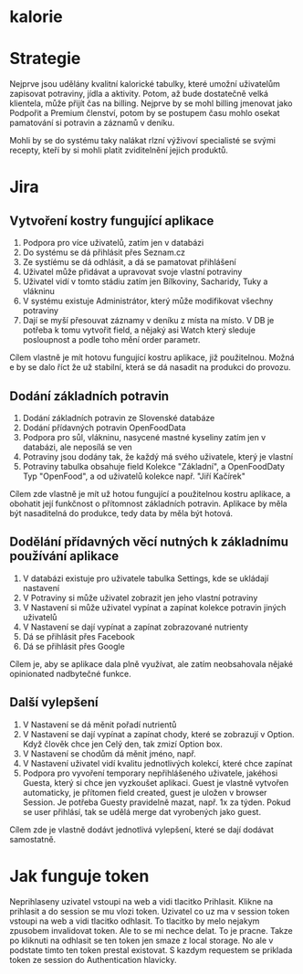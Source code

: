 # kalorie


# Strategie
Nejprve jsou udělány kvalitní kalorické tabulky, které umožní uživatelům zapisovat potraviny, jídla a aktivity.
Potom, až bude dostatečně velká klientela, může přijít čas na billing.
Nejprve by se mohl billing jmenovat jako Podpořit a Premium členství, potom by se postupem času mohlo osekat
pamatování si potravin a záznamů v deníku.

Mohli by se do systému taky nalákat rlzní výživoví specialisté se svými recepty, kteří by si mohli platit zviditelnění
jejich produktů.



# Jira

## Vytvoření kostry fungující aplikace
1. Podpora pro více uživatelů, zatím jen v databázi
2. Do systému se dá přihlásit přes Seznam.cz
3. Ze systíému se dá odhlásit, a dá se pamatovat přihlášení
4. Uživatel může přidávat a upravovat svoje vlastní potraviny
5. Uživatel vidí v tomto stádiu zatím jen Bílkoviny, Sacharidy, Tuky a vlákninu
6. V systému existuje Administrátor, který může modifikovat všechny potraviny
7. Dají se myší přesouvat záznamy v deníku z místa na místo. V DB je potřeba k tomu vytvořit field, a nějaký asi Watch který sleduje posloupnost a podle toho mění order parametr.

Cílem vlastně je mít hotovu fungující kostru aplikace, již použitelnou. Možná e by se dalo říct že už stabilní,
která se dá nasadit na produkci do provozu.

## Dodání základních potravin
1. Dodání základních potravin ze Slovenské databáze
2. Dodání přídavných potravin OpenFoodData
3. Podpora pro sůl, vlákninu, nasycené mastné kyseliny zatím jen v databázi, ale neposílá se ven
4. Potraviny jsou dodány tak, že každý má svého uživatele, který je vlastní
5. Potraviny tabulka obsahuje field Kolekce "Základní", a OpenFoodDaty Typ "OpenFood", a od uživatelů kolekce např. "Jiří Kačírek"

Cílem zde vlastně je mít už hotou fungující a použitelnou kostru aplikace, a obohatit její funkčnost
o přítomnost základních potravin. Aplikace by měla být nasaditelná do produkce, tedy data by měla být hotová.


## Dodělání přídavných věcí nutných k základnímu používání aplikace
1. V databázi existuje pro uživatele tabulka Settings, kde se ukládají nastavení
2. V Potraviny si může uživatel zobrazit jen jeho vlastní potraviny
3. V Nastavení si může uživatel vypínat a zapínat kolekce potravin jiných uživatelů
4. V Nastavení se dají vypínat a zapínat zobrazované nutrienty
5. Dá se přihlásit přes Facebook
6. Dá se přihlásit přes Google

Cílem je, aby se aplikace dala plně využívat, ale zatím neobsahovala nějaké opinionated nadbytečné funkce.

## Další vylepšení
1. V Nastavení se dá měnit pořadí nutrientů
2. V Nastavení se dají vypínat a zapínat chody, které se zobrazují v Option. Když člověk chce jen Celý den, tak zmizí Option box.
3. V Nastavení se chodům dá měnit jméno, např.
4. V Nastavení uživatel vidí kvalitu jednotlivých kolekcí, které chce zapínat
5. Podpora pro vyvoření temporary nepřihlášeného uživatele, jakéhosi Guesta, který si chce jen vyzkoušet aplikaci.
   Guest je vlastně vytvořen automaticky, je přítomen field created, guest je uložen v browser Session. Je potřeba Guesty
   pravidelně mazat, např. 1x za týden. Pokud se user přihlásí, tak se udělá merge dat vyrobených jako guest.


Cílem zde je vlastně dodávt jednotlivá vylepšení, které se dají dodávat samostatně.


# Jak funguje token
Neprihlaseny uzivatel vstoupi na web a vidi tlacitko Prihlasit. Klikne na prihlasit a do session se mu vlozi token.
Uzivatel co uz ma v session token vstoupi na web a vidi tlacitko odhlasit. To tlacitko by melo nejakym zpusobem invalidovat token. Ale to se mi nechce delat.
To je pracne. Takze po kliknuti na odhlasit se ten token jen smaze z local storage. No ale v podstate timto ten token prestal existovat.
S kazdym requestem se priklada token ze session do Authentication hlavicky.